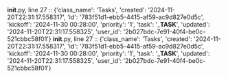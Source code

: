 __init__.py, line 27 ::
 {'class_name': 'Tasks', 'created': '2024-11-20T22:31:17.558317', 'id': '783f51d1-ebb5-4415-af59-ac9d827e0d5c', 'kickoff': '2024-11-30 00:28:00', 'priority': '1', 'task': '___TASK__', 'updated': '2024-11-20T22:31:17.558325', 'user_id': '2b027bdc-7e91-40f4-be0c-521cbbc58f01'}
__init__.py, line 27 ::
 {'class_name': 'Tasks', 'created': '2024-11-20T22:31:17.558317', 'id': '783f51d1-ebb5-4415-af59-ac9d827e0d5c', 'kickoff': '2024-11-30 00:28:00', 'priority': '1', 'task': '___TASK__', 'updated': '2024-11-20T22:31:17.558325', 'user_id': '2b027bdc-7e91-40f4-be0c-521cbbc58f01'}
